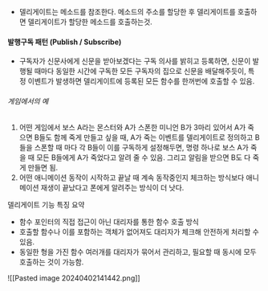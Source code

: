 - 델리게이트는 메소드를 참조한다. 메소드의 주소를 할당한 후 델리게이트를 호출하면 델리게이트가 할당한 메소드를 호출하는것.

#### 발행구독 패턴 (Publish / Subscribe)

- 구독자가 신문사에게 신문을 받아보겠다는 구독 의사를 밝히고 등록하면, 신문이 발행될 때마다 동일한 시간에 구독한 모든 구독자의 집으로 신문을 배달해주듯이, 특정 이벤트가 발생하면 델리게이트에 등록된 모든 함수를 한꺼번에 호출할 수 있음.
###### 게임에서의 예
1. 어떤 게임에서 보스 A라는 몬스터와 A가 스폰한 미니언 B가 3마리 있어서 A가 죽으면 B들도 함께 죽게 만들고 싶을 때, A가 죽는 이벤트를 델리게이트로 정의하고 B들을 스폰할 때 마다 각 B들이 이를 구독하게 설정해두면, 명령 하나로 보스 A가 죽을 때 모든 B들에게 A가 죽었다고 알려 줄 수 있음. 그리고 알림을 받으면 B도 다 죽게 만들면 됨.
2. 어떤 애니메이션 동작이 시작하고 끝날 때 계속 동작중인지 체크하는 방식보다 애니메이션 재생이 끝났다고 폰에게 알려주는 방식이 더 낫다.

델리게이트 기능 특징 요약
- 함수 포인터의 직접 접근이 아닌 대리자를 통한 함수 호출 방식
- 호출할 함수나 이를 포함하는 객체가 없어져도 대리자가 체크해 안전하게 처리할 수 있음.
- 동일한 형을 가진 함수 여러개를 대리자가 묶어서 관리하고, 필요할 때 동시에 모두 호출하는 것이 가능함.

![[Pasted image 20240402141442.png]]
